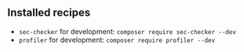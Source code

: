 ## Installed recipes
- ```sec-checker``` for development: ```composer require sec-checker --dev```
- ```profiler``` for development: ```composer require profiler --dev```
